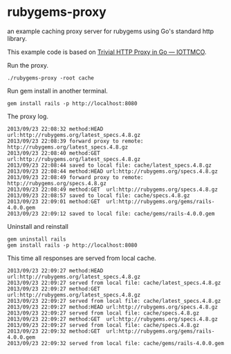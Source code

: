 rubygems-proxy
==============

an example caching proxy server for rubygems using Go's standard http library.

This example code is based on [Trivial HTTP Proxy in Go — IOTTMCO](http://bytbox.net/blog/2013/01/trivial-http-proxy-golang.html).

Run the proxy.

```
./rubygems-proxy -root cache
```

Run gem install in another terminal.

```
gem install rails -p http://localhost:8080
```

The proxy log.

```
2013/09/23 22:08:32 method:HEAD url:http://rubygems.org/latest_specs.4.8.gz
2013/09/23 22:08:39 forward proxy to remote: http://rubygems.org/latest_specs.4.8.gz
2013/09/23 22:08:40 method:GET  url:http://rubygems.org/latest_specs.4.8.gz
2013/09/23 22:08:44 saved to local file: cache/latest_specs.4.8.gz
2013/09/23 22:08:44 method:HEAD url:http://rubygems.org/specs.4.8.gz
2013/09/23 22:08:49 forward proxy to remote: http://rubygems.org/specs.4.8.gz
2013/09/23 22:08:49 method:GET  url:http://rubygems.org/specs.4.8.gz
2013/09/23 22:08:57 saved to local file: cache/specs.4.8.gz
2013/09/23 22:09:01 method:GET  url:http://rubygems.org/gems/rails-4.0.0.gem
2013/09/23 22:09:12 saved to local file: cache/gems/rails-4.0.0.gem
```


Uninstall and reinstall

```
gem uninstall rails 
gem install rails -p http://localhost:8080
```

This time all responses are served from local cache.

```
2013/09/23 22:09:27 method:HEAD url:http://rubygems.org/latest_specs.4.8.gz
2013/09/23 22:09:27 served from local file: cache/latest_specs.4.8.gz
2013/09/23 22:09:27 method:GET  url:http://rubygems.org/latest_specs.4.8.gz
2013/09/23 22:09:27 served from local file: cache/latest_specs.4.8.gz
2013/09/23 22:09:27 method:HEAD url:http://rubygems.org/specs.4.8.gz
2013/09/23 22:09:27 served from local file: cache/specs.4.8.gz
2013/09/23 22:09:27 method:GET  url:http://rubygems.org/specs.4.8.gz
2013/09/23 22:09:27 served from local file: cache/specs.4.8.gz
2013/09/23 22:09:32 method:GET  url:http://rubygems.org/gems/rails-4.0.0.gem
2013/09/23 22:09:32 served from local file: cache/gems/rails-4.0.0.gem
```
